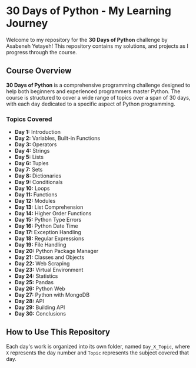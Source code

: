 # 30 Days of Python - My Learning Journey

Welcome to my repository for the **30 Days of Python** challenge by Asabeneh Yetayeh! This repository contains my solutions, and projects as I progress through the course.

## Course Overview

**30 Days of Python** is a comprehensive programming challenge designed to help both beginners and experienced programmers master Python. The course is structured to cover a wide range of topics over a span of 30 days, with each day dedicated to a specific aspect of Python programming.

### Topics Covered

- **Day 1:** Introduction
- **Day 2:** Variables, Built-in Functions
- **Day 3:** Operators
- **Day 4:** Strings
- **Day 5:** Lists
- **Day 6:** Tuples
- **Day 7:** Sets
- **Day 8:** Dictionaries
- **Day 9:** Conditionals
- **Day 10:** Loops
- **Day 11:** Functions
- **Day 12:** Modules
- **Day 13:** List Comprehension
- **Day 14:** Higher Order Functions
- **Day 15:** Python Type Errors
- **Day 16:** Python Date Time
- **Day 17:** Exception Handling
- **Day 18:** Regular Expressions
- **Day 19:** File Handling
- **Day 20:** Python Package Manager
- **Day 21:** Classes and Objects
- **Day 22:** Web Scraping
- **Day 23:** Virtual Environment
- **Day 24:** Statistics
- **Day 25:** Pandas
- **Day 26:** Python Web
- **Day 27:** Python with MongoDB
- **Day 28:** API
- **Day 29:** Building API
- **Day 30:** Conclusions

## How to Use This Repository

Each day's work is organized into its own folder, named `Day_X_Topic`, where `X` represents the day number and `Topic` represents the subject covered that day.

